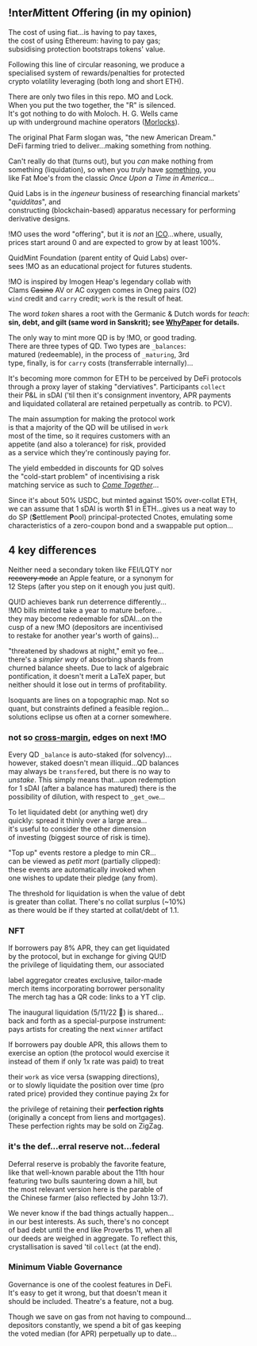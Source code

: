 ## !nter*M*ittent *O*ffering (in my opinion)

The cost of using fiat...is having to pay taxes,   
the cost of using Ethereum: having to pay gas;  
subsidising protection bootstraps tokens' value.  

Following this line of circular reasoning, we produce a  
specialised system of rewards/penalties for protected  
crypto volatility leveraging (both long and short ETH).

There are only two files in this repo. MO and Lock.  
When you put the two together, the "R" is silenced.  
It's got nothing to do with Moloch. H. G. Wells came  
up with underground machine operators ([Morlocks](https://www.youtube.com/watch?v=Fa-antuoMUg)).

The original Phat Farm slogan was, "the new American Dream."  
DeFi farming tried to deliver...making something from nothing.

Can't really do that (turns out), but you *can* make nothing from  
 something (liquidation),
so when you *truly* have [something](https://www.instagram.com/p/ChkumrXLNIp/), you  
 like Fat Moe's from the classic  *Once Upon a Time in America*...  

Quid Labs is in the *ingeneur* business of researching financial markets' "*quidditas*", and  
constructing (blockchain-based) apparatus necessary for performing  derivative designs.  


!MO uses the word "offering", but it is *not* an [ICO](https://twitter.com/ceterispar1bus/status/1747212170960466316)...where, usually,  
  prices start around 0 and are expected to grow by at least 100%. 


QuidMint Foundation (parent entity of Quid Labs) over-  
sees !MO as an educational project for futures students.  

!MO is inspired by Imogen Heap's legendary collab with  
 Clams ~~Casino~~ AV or AC
oxygen comes in Oneg pairs (O2)  
`wind` credit and `carry` credit; `work` is  the result of heat.  

The word *token* shares a root with the Germanic & Dutch
words for *teach*:  
**sin, debt, and gilt (same word in Sanskrit); see [WhyPaper](http://mirror.xyz/quid.eth) for details.**


The only way to mint more QD is by !MO, or good trading.  
There are three types of QD. Two types are `_balances`:  
matured (redeemable), in the process of `_maturing`, 3rd  
type, finally, is for `carry` costs (transferrable internally)...



It's becoming more common for ETH to be perceived
by DeFi protocols  
 through a proxy layer of staking
"derviatives". Participants `collect`  
 their
P&L in sDAI ('til then it's consignment inventory, 
APR payments   
and liquidated collateral are retained perpetually as 
contrib. to PCV).

The main assumption for making the protocol work  
is that a majority of the QD will be utilised in `work`  
most of the time, so it requires customers with an  
appetite (and also a tolerance) for risk, provided  
as a service which they're continously paying for.  

The yield embedded in discounts for QD solves   
the "cold-start problem" of incentivising a risk  
matching service as such to [*Come Together*]()... 

Since it's about 50% USDC, but minted against 
150% over-collat ETH,   
we can assume that 1 sDAI 
is worth $1 in ETH...gives us a neat way to  
 do SP (**S**ettlement **P**ool) 
principal-protected Cnotes, emulating some  
 characteristics of a zero-coupon bond and a swappable put option...
## 4 key differences

Neither need a secondary token like FEI/LQTY nor   
~~recovery mode~~ an Apple feature, or a synonym
for  
12 Steps (after you step on it enough you just quit). 

QU!D achieves bank run deterrence differently...  
!MO bills minted take a year to mature before...  
they may become redeemable for sDAI...on the  
cusp of a new !MO (depositors are incentivised  
to restake for another year's worth of gains)...  

"threatened by shadows at night," emit yo fee...  
there's a  *simpler way* of absorbing shards from  
churned balance sheets. Due to  lack of algebraic  
pontification, it doesn't merit a LaTeX paper, but  
neither should it lose out in terms of profitability.

Isoquants are lines on a topographic map. Not so  
quant, but constraints defined a feasible region...  
solutions eclipse us often at a corner somewhere.  


### not so [cross-margin](https://github.com/QuidLabs/legacy/blob/master/contracts/vigorlending/src/vigorlending.cpp#L2554), edges on next !MO

Every QD `_balance` is auto-staked (for solvency)...  
however, staked doesn't mean illiquid...QD balances  
may always be `transfer`ed, but there is no way to  
*unstake*. This simply means that...upon redemption  
for 1 sDAI (after a balance has matured) there is the  
possibility of dilution, with respect to `_get_owe`...


To let liquidated debt (or anything wet) dry  
 quickly: spread it thinly over a large area…  
 it's useful to consider the other dimension   
of investing (biggest source of risk is time). 

"Top up" events restore a pledge to min CR...  
can be viewed as *petit mort* (partially clipped):  
these events are automatically invoked when  
one wishes to update their pledge (any from).  

The threshold for liquidation is when the value of debt  
is greater than collat. There's no collat surplus (~10%)  
as there would be if they started at collat/debt of 1.1.

### NFT

If borrowers pay 8% APR, they can get liquidated  
by the protocol, but in exchange for giving QU!D  
the privilege of liquidating them, our associated   

label aggregator creates exclusive, tailor-made  
merch items incorporating borrower personality   
The merch tag has a QR code: links to a YT clip.

The inaugural liquidation (5/11/22 👕) is shared...   
back and forth as a special-purpose instrument:  
pays artists for creating the next `winner` artifact 

If borrowers pay double APR, this allows them to  
exercise an option (the protocol would exercise it   
instead of them if only 1x rate was paid) to treat  

their `work` as vice versa (swapping directions),  
or to slowly liquidate the position over time (pro  
rated price) provided they continue paying 2x for  

the privilege of retaining their **perfection rights**   
(originally a concept from liens and mortgages).  
These perfection rights may be sold on ZigZag.  

### it's the def...erral reserve not...federal

Deferral reserve is probably the favorite feature,  
like that well-known parable about the 11th hour  
featuring two bulls sauntering down a hill, but  
the most relevant version here is the parable of  
the Chinese farmer (also reflected by John 13:7).

We never know if the bad things actually happen...  
in our best interests. As such, there's no concept  
of bad debt until the end like Proverbs 11, when all   
our deeds are weighed in aggregate. To reflect this,  
crystallisation is saved 'til `collect` (at the end).


### Minimum Viable Governance

Governance is one of the coolest features in DeFi.  
It's easy to get it wrong, but that doesn't mean it  
should be included. Theatre's a feature, not a bug.  

Though we save on gas from not having to compound...   
depositors constantly, we spend a bit of gas keeping  
the voted median (for APR) perpetually up to date... 



